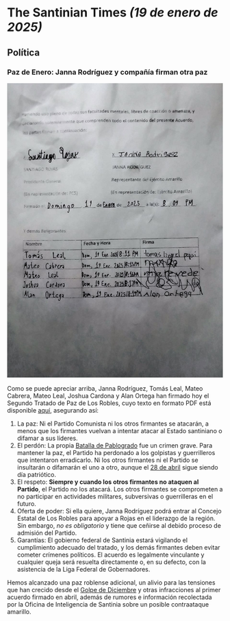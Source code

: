 # The Santinian Times _(19 de enero de 2025)_

## Política

### Paz de Enero: Janna Rodríguez y compañía firman otra paz

![Página de firmas del Segundo Tratado de Paz de Los Robles](./firmas.jpg)

Como se puede apreciar arriba, Janna Rodríguez, Tomás Leal, Mateo Cabrera, Mateo Leal, Joshua Cardona y Alan Ortega han firmado
hoy el Segundo Tratado de Paz de Los Robles, cuyo texto en formato PDF está disponible [aquí](./Segundo%20Tratado%20de%20Paz%20de%20Los%20Robles.pdf), asegurando así:

1. La paz: Ni el Partido Comunista ni los otros firmantes se atacarán, a menos que los firmantes vuelvan a intentar atacar al
   Estado santiniano o difamar a sus líderes.
2. El perdón: La propia [Batalla de Pablogrado](../../2024/04/times_04-27-2024.md) fue un crimen grave. Para mantener la paz, el 
   Partido ha perdonado a los golpistas y guerrilleros que intentaron erradicarlo. Ni los otros firmantes ni el Partido se
   insultarán o difamarán el uno a otro, aunque el [28 de abril](../../2024/04/times_04-28-2024.md) sigue siendo día patriótico.
3. El respeto: **Siempre y cuando los otros firmantes no ataquen al Partido**, el Partido no los atacará. Los otros firmantes
   se comprometen a no participar en actividades militares, subversivas o guerrilleras en el futuro.
4. Oferta de poder: Si ella quiere, Janna Rodríguez podrá entrar al Concejo Estatal de Los Robles para apoyar a Rojas en el
   liderazgo de la región. Sin embargo, _no es obligatorio_ y tiene que ceñirse al debido proceso de admisión del Partido.
5. Garantías: El gobierno federal de Santinia estará vigilando el cumplimiento adecuado del tratado, y los demás firmantes
   deben evitar cometer crímenes políticos. El acuerdo es legalmente vinculante y cualquier queja será resuelta directamente
   o, en su defecto, con la asistencia de la Liga Federal de Gobernadores.

Hemos alcanzado una paz roblense adicional, un alivio para las tensiones que han crecido desde el [Golpe de Diciembre](../../2024/12/times_12-10-2024.md) y otras infracciones al primer acuerdo firmado en abril, además de rumores e información recolectada por la
Oficina de Inteligencia de Santinia sobre un posible contraataque amarillo. 
